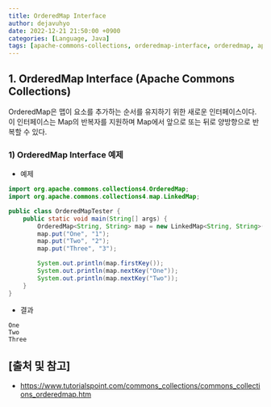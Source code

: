 ```yaml
---
title: OrderedMap Interface
author: dejavuhyo
date: 2022-12-21 21:50:00 +0900
categories: [Language, Java]
tags: [apache-commons-collections, orderedmap-interface, orderedmap, apache-commons, apache-collections, apache-interface, commons-interface]
---
```


## 1. OrderedMap Interface (Apache Commons Collections)
OrderedMap은 맵이 요소를 추가하는 순서를 유지하기 위한 새로운 인터페이스이다. 이 인터페이스는 Map의 반복자를 지원하며 Map에서 앞으로 또는 뒤로 양방향으로 반복할 수 있다.

### 1) OrderedMap Interface 예제

* 예제

```java
import org.apache.commons.collections4.OrderedMap;
import org.apache.commons.collections4.map.LinkedMap;

public class OrderedMapTester {
    public static void main(String[] args) {
        OrderedMap<String, String> map = new LinkedMap<String, String>();
        map.put("One", "1");
        map.put("Two", "2");
        map.put("Three", "3");

        System.out.println(map.firstKey());
        System.out.println(map.nextKey("One"));
        System.out.println(map.nextKey("Two"));
    }
}
```

* 결과

```text
One
Two
Three
```

## [출처 및 참고]
* <https://www.tutorialspoint.com/commons_collections/commons_collections_orderedmap.htm>
